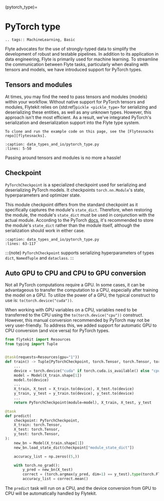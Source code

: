 
(pytorch_type)=

# PyTorch type

```{eval-rst}
.. tags:: MachineLearning, Basic
```

Flyte advocates for the use of strongly-typed data to simplify the development of robust and testable pipelines. In addition to its application in data engineering, Flyte is primarily used for machine learning.
To streamline the communication between Flyte tasks, particularly when dealing with tensors and models, we have introduced support for PyTorch types.

## Tensors and modules

At times, you may find the need to pass tensors and modules (models) within your workflow. Without native support for PyTorch tensors and modules, Flytekit relies on {std:ref}`pickle <pickle_type>` for serializing and deserializing these entities, as well as any unknown types. However, this approach isn't the most efficient. As a result, we've integrated PyTorch's serialization and deserialization support into the Flyte type system.

```{note}
To clone and run the example code on this page, see the [Flytesnacks repo][flytesnacks].
```

```{rli} https://raw.githubusercontent.com/flyteorg/flytesnacks/master/examples/data_types_and_io/data_types_and_io/pytorch_type.py
:caption: data_types_and_io/pytorch_type.py
:lines: 5-50
```

Passing around tensors and modules is no more a hassle!

## Checkpoint

`PyTorchCheckpoint` is a specialized checkpoint used for serializing and deserializing PyTorch models.
It checkpoints `torch.nn.Module`'s state, hyperparameters and optimizer state.

This module checkpoint differs from the standard checkpoint as it specifically captures the module's `state_dict`.
Therefore, when restoring the module, the module's `state_dict` must be used in conjunction with the actual module.
According to the PyTorch [docs](https://pytorch.org/tutorials/beginner/saving_loading_models.html#save-load-entire-model),
it's recommended to store the module's `state_dict` rather than the module itself,
although the serialization should work in either case.

```{rli} https://raw.githubusercontent.com/flyteorg/flytesnacks/master/examples/data_types_and_io/data_types_and_io/pytorch_type.py
:caption: data_types_and_io/pytorch_type.py
:lines: 63-117
```

:::{note}
`PyTorchCheckpoint` supports serializing hyperparameters of types `dict`, `NamedTuple` and `dataclass`.
:::

## Auto GPU to CPU and CPU to GPU conversion

Not all PyTorch computations require a GPU. In some cases, it can be advantageous to transfer the
computation to a CPU, especially after training the model on a GPU.
To utilize the power of a GPU, the typical construct to use is: `to(torch.device("cuda"))`.

When working with GPU variables on a CPU, variables need to be transferred to the CPU using the `to(torch.device("cpu"))` construct.
However, this manual conversion recommended by PyTorch may not be very user-friendly.
To address this, we added support for automatic GPU to CPU conversion (and vice versa) for PyTorch types.

```python
from flytekit import Resources
from typing import Tuple


@task(requests=Resources(gpu="1"))
def train() -> Tuple[PyTorchCheckpoint, torch.Tensor, torch.Tensor, torch.Tensor]:
    ...
    device = torch.device("cuda" if torch.cuda.is_available() else "cpu")
    model = Model(X_train.shape[1])
    model.to(device)
    ...
    X_train, X_test = X_train.to(device), X_test.to(device)
    y_train, y_test = y_train.to(device), y_test.to(device)
    ...
    return PyTorchCheckpoint(module=model), X_train, X_test, y_test

@task
def predict(
    checkpoint: PyTorchCheckpoint,
    X_train: torch.Tensor,
    X_test: torch.Tensor,
    y_test: torch.Tensor,
):
    new_bn = Model(X_train.shape[1])
    new_bn.load_state_dict(checkpoint["module_state_dict"])

    accuracy_list = np.zeros((5,))

    with torch.no_grad():
        y_pred = new_bn(X_test)
        correct = (torch.argmax(y_pred, dim=1) == y_test).type(torch.FloatTensor)
        accuracy_list = correct.mean()
```

The `predict` task will run on a CPU, and
the device conversion from GPU to CPU will be automatically handled by Flytekit.

[flytesnacks]: https://github.com/flyteorg/flytesnacks/tree/master/examples/data_types_and_io/
